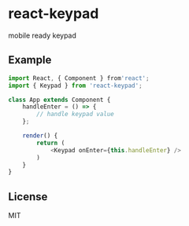 # react-keypad
mobile ready keypad

## Example
```js
import React, { Component } from'react';
import { Keypad } from 'react-keypad';

class App extends Component {
    handleEnter = () => {
        // handle keypad value
    };

    render() {
        return (
            <Keypad onEnter={this.handleEnter} />
        )
    }
}
```

## License
MIT
